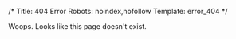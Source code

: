 /*
Title: 404 Error
Robots: noindex,nofollow
Template: error_404
*/
<p>
  Woops. Looks like this page doesn't exist.
<p>